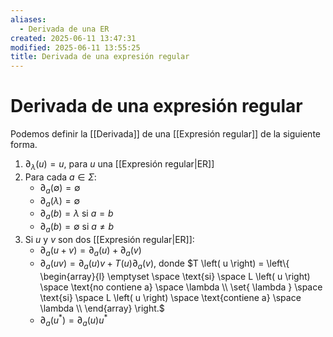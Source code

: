 ```yaml
---
aliases:
  - Derivada de una ER
created: 2025-06-11 13:47:31
modified: 2025-06-11 13:55:25
title: Derivada de una expresión regular
---
```


# Derivada de una expresión regular

Podemos definir la [[Derivada]] de una [[Expresión regular]] de la siguiente forma.

1. $\partial_\lambda \left( u \right) = u$, para $u$ una [[Expresión regular|ER]]
2. Para cada $a \in \Sigma$:
	- $\partial_a \left( \emptyset \right) = \emptyset$
	- $\partial_a \left( \lambda \right) = \emptyset$
	- $\partial_a \left( b \right) = \lambda$ si $a = b$
	- $\partial_a \left( b \right) = \emptyset$ si $a \neq b$
3. Si $u$ y $v$ son dos [[Expresión regular|ER]]:
	- $\partial_a \left( u + v \right) = \partial_a \left( u \right) + \partial_a \left( v \right)$
	- $\partial_a \left( uv \right) = \partial_a \left( u \right)v + T \left( u \right) \partial_a \left( v \right)$, donde $T \left( u \right) = \left\{ \begin{array}{l} \emptyset \space \text{si} \space L \left( u \right) \space \text{no contiene a} \space \lambda \\ \set{ \lambda } \space \text{si} \space L \left( u \right) \space \text{contiene a} \space \lambda \\ \end{array} \right.$
	- $\partial_a \left( u^* \right) = \partial_a \left( u \right) u^*$

